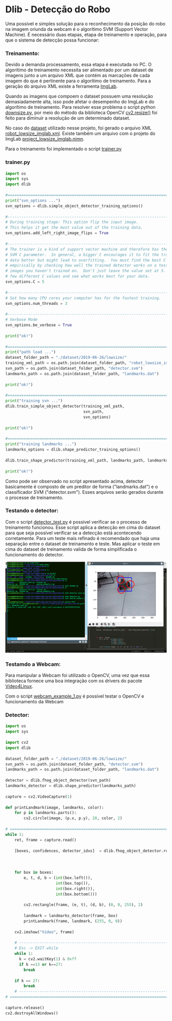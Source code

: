 # Dlib - Detecção do Robo

Uma possível e simples solução para o reconhecimento da posição do robo na imagem oriunda da webcam é o algorítimo SVM (Support Vector Machine). 
É necessário duas etapas, etapa de treinamento e operação, para que o sistema de detecção possa funcionar:

### Treinamento:

Devido a demanda processamento, essa etapa é executada no PC. O algorítimo de treinamento necessita ser alimentado por um dataset de imagens junto a um arquivo XML que contém as marcações de cada imagem do que é pertinente para o algorítimo de treinamento. Para a geração do arquivo XML existe a ferramenta [ImgLab](https://lpae.github.io/estudos/ObjectSensing/ImgLab/). 

Quando as imagens que compoem o dataset possuem uma resolução demasiadamente alta, isso pode afetar o desempenho do ImgLab e do algorítimo de treinamento. Para resolver esse problema o script python [downsize.py](https://github.com/lsmanoel/portal/blob/master/objectSense/dataset/2019-06-26/python_aux/downsize.py), por meio do método da biblioteca OpenCV [cv2.resize()](https://docs.opencv.org/2.4/modules/imgproc/doc/geometric_transformations.html?highlight=resize#cv2.resize) foi feito para diminuir a resolução de um determinado dataset. 

No caso do [dataset](https://github.com/lsmanoel/portal/tree/master/objectSense/dataset/2019-06-26) utilizado nesse projeto, foi gerado o arquivo XML [robot_lowsize_imglab.xml](https://github.com/lsmanoel/portal/blob/master/objectSense/dataset/2019-06-26/lowsize/robot_lowsize_imglab.xml). Existe também um arquivo com o projeto do ImgLab [project_lowsize_imglab.nimn](https://github.com/lsmanoel/portal/blob/master/objectSense/dataset/2019-06-26/lowsize/project_lowsize_imglab.nimn).

Para o treinamento foi implementado o script [trainer.py](https://github.com/lsmanoel/portal/blob/master/objectSense/trainer.py)

### trainer.py
```python 
import os
import sys
import dlib

#===============================================================================
print("svn_options ...")
svn_options = dlib.simple_object_detector_training_options()

#-------------------------------------------------------------------------------
# During training stage: This option flip the input image. 
# This helps it get the most value out of the training data.
svn_options.add_left_right_image_flips = True

#-------------------------------------------------------------------------------
# The trainer is a kind of support vector machine and therefore has the usual
# SVM C parameter.  In general, a bigger C encourages it to fit the training
# data better but might lead to overfitting.  You must find the best C value
# empirically by checking how well the trained detector works on a test set of
# images you haven't trained on.  Don't just leave the value set at 5.  Try a
# few different C values and see what works best for your data.
svn_options.C = 5

#-------------------------------------------------------------------------------
# Set how many CPU cores your computer has for the fastest training.
svn_options.num_threads = 3

#-------------------------------------------------------------------------------
# Verbose Mode
svn_options.be_verbose = True

print("ok!")

#===============================================================================
print("path load ...")
dataset_folder_path = "./dataset/2019-06-26/lowsize/"
training_xml_path = os.path.join(dataset_folder_path, "robot_lowsize_imglab.xml")
svn_path = os.path.join(dataset_folder_path, "detector.svm")
landmarks_path = os.path.join(dataset_folder_path, "landmarks.dat")

print("ok!")

#===============================================================================
print("training svn ...")
dlib.train_simple_object_detector(training_xml_path, 
                                  svn_path, 
                                  svn_options)

print("ok!")

#===============================================================================
print("training landmarks ...")
landmarks_options = dlib.shape_predictor_training_options()

dlib.train_shape_predictor(training_xml_path, landmarks_path, landmarks_options)

print("ok!")

```

Como pode ser observado no script apresentado acima, detector basicamente é composto de um preditor de forma ("landmarks.dat") e o classificador SVM ("detector.svm"). Esses arquivos serão gerados durante o processe de treinamento.

### Testando o detector:

Com o script [detector_test.py](https://github.com/lsmanoel/portal/blob/master/objectSense/detector_test.py) é possível verificar se o processo de treinamento funcionou. Esse script aplica a detecção em cima do dataset para que seja possível verificar se a detecção está acontecendo corretamente. Para um teste mais refinado é recomendado que haja uma separação entre o dataset de treinamento e teste. Mas aplicar o teste em cima do dataset de treinamento valida de forma simplificada o funcionamento do detector.

![](./img/detector_test_1.png)

### Testamdo a Webcam:

Para manipular a Webcam foi utilizado o OpenCV, uma vez que essa biblioteca fornece uma boa integração com os drivers do pacote [Video4Linux](https://www.kernel.org/doc/html/latest/media/v4l-drivers/index.html).

Com o script [webcam_example_1.py](./webcam_example_1.py) é possível testar o OpenCV e funcionamento da Webcam

### Detector:

```python 
import os
import sys

import cv2
import dlib

dataset_folder_path = "./dataset/2019-06-26/lowsize/"
svn_path = os.path.join(dataset_folder_path, "detector.svm")
landmarks_path = os.path.join(dataset_folder_path, "landmarks.dat")

detector = dlib.fhog_object_detector(svn_path)
landmarks_detector = dlib.shape_predictor(landmarks_path)

capture = cv2.VideoCapture(1)

def printLandmark(image, landmarks, color):    
    for p in landmarks.parts():
        cv2.circle(image, (p.x, p.y), 20, color, 2)
        
# ====================================================================================================================  
while 1:
    ret, frame = capture.read()

    [boxes, confidences, detector_idxs]  = dlib.fhog_object_detector.run(detector, 
                                                                         frame, 
                                                                         upsample_num_times=1, 
                                                                         adjust_threshold=0.0) 
    for box in boxes:
        e, t, d, b = (int(box.left()), 
                      int(box.top()), 
                      int(box.right()), 
                      int(box.bottom()))
        
        cv2.rectangle(frame, (e, t), (d, b), (0, 0, 255), 2)
        
        landmark = landmarks_detector(frame, box)
        printLandmark(frame, landmark, (255, 0, 0))

    cv2.imshow("Video", frame)

    # ------------------------------------------------------------------------------------------------------------------
    # Esc -> EXIT while
    while 1:
      k = cv2.waitKey(1) & 0xff
      if k ==13 or k==27:
        break

    if k == 27:
        break
    # ------------------------------------------------------------------------------------------------------------------
# ====================================================================================================================

capture.release()
cv2.destroyAllWindows()
```